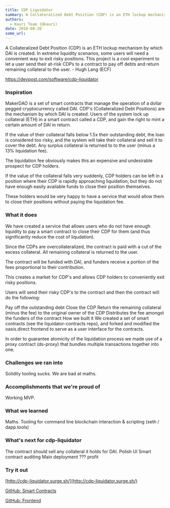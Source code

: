 ```yaml
---
title: CDP Liquidator
summary: A Collateralized Debt Position (CDP) is an ETH lockup mechanism by which DAI is created. In extreme liquidity scenarios, some users will need a convenient way to exit risky positions. This project is a cool experiment to let a user send their at-risk CDPs to a contract to pay off debts and return remaining collateral to the user. - Hugh Lang (ECF) https //devpost.com/software/cdp-liquidator Inspiration MakerDAO is a set of smart contracts that manage the operation of a dollar pegged cryptocurren
authors:
  - Kauri Team (@kauri)
date: 2018-09-20
some_url: 
---
```


A Collateralized Debt Position (CDP) is an ETH lockup mechanism by which DAI is created. In extreme liquidity scenarios, some users will need a convenient way to exit risky positions. This project is a cool experiment to let a user send their at-risk CDPs to a contract to pay off debts and return remaining collateral to the user. - Hugh Lang (ECF)

https://devpost.com/software/cdp-liquidator

### Inspiration
MakerDAO is a set of smart contracts that manage the operation of a dollar pegged cryptocurrency called DAI. CDP's (Collateralized Debt Positions) are the mechanism by which DAI is created. Users of the system lock up collateral (ETH) in a smart contract called a CDP, and gain the right to mint a certain amount of DAI in return.

If the value of their collateral falls below 1.5x their outstanding debt, the loan is considered too risky, and the system will take their collateral and sell it to cover the debt. Any surplus collateral is returned to to the user (minus a 13% liquidation fee).

The liquidation fee obviously makes this an expensive and undesirable prospect for CDP holders.

If the value of the collateral falls very suddenly, CDP holders can be left in a position where their CDP is rapidly approaching liquidation, but they do not have enough easily available funds to close their position themselves.

These holders would be very happy to have a service that would allow them to close their positions without paying the liquidation fee.

### What it does
We have created a service that allows users who do not have enough liquidity to pay a smart contract to close their CDP for them (and thus significantly reduce the cost of liqudation).

Since the CDPs are overcollateralized, the contract is paid with a cut of the excess collateral. All remaining collateral is returned to the user.

The contract will be funded with DAI, and funders receive a portion of the fees proportional to their contribution.

This creates a market for CDP's and allows CDP holders to conveniently exit risky positions.

Users will send their risky CDP's to the contract and then the contract will do the following:

Pay off the outstanding debt
Close the CDP
Return the remaining collateral (minus the fee) to the original owner of the CDP
Distributes the fee amongst the funders of the contract
How we built it
We created a set of smart contracts (see the liquidator-contracts repo), and forked and modified the oasis.direct frontend to serve as a user interface for the contracts.

In order to guarantee atomicity of the liquidation process we made use of a proxy contract (ds-proxy) that bundles multiple transactions together into one.

### Challenges we ran into
Solidity tooling sucks. We are bad at maths.

### Accomplishments that we're proud of
Working MVP.

### What we learned
Maths. Tooling for command line blockchain interaction & scripting (seth / dapp.tools)

### What's next for cdp-liquidator
The contract should sell any collateral it holds for DAI.
Polish UI
Smart contract auditing
Main deployment
???
profit

### Try it out
[http://cdp-liquidator.surge.sh/](http://cdp-liquidator.surge.sh/)

[GitHub: Smart Contracts](https://github.com/xwvvvvwx/liquidator-contracts)

[GitHub: Frontend](https://github.com/xwvvvvwx/liquidator-frontend)
